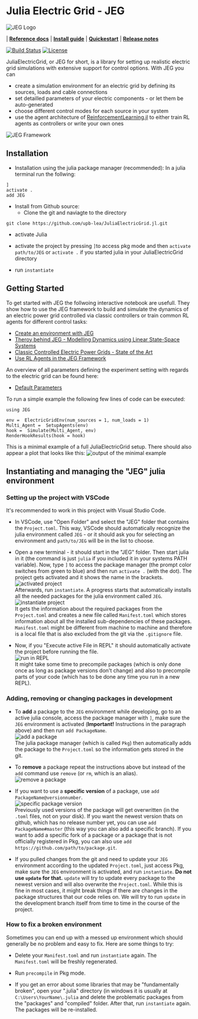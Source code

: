 
# Julia Electric Grid - JEG  

  ![JEG Logo](docs/logo.png)

| [**Reference docs**](https://upb-lea.github.io/JuliaElectricGrid.jl/dev/)
| [**Install guide**](#installation)
| [**Quickestart**](#getting-started)
| [**Release notes**](https://github.com/upb-lea/JuliaElectricGrid.jl/releases/new)

[![Build Status](https://github.com/upb-lea/JuliaElectricGrid.jl/actions/workflows/CI.yml/badge.svg)](https://github.com/upb-lea/JuliaElectricGrid.jl/actions/workflows/CI.yml)
[![License](https://img.shields.io/github/license/mashape/apistatus.svg?maxAge=2592000)](https://github.com/upb-lea/JuliaElectricGrid.jl/blob/main/LICENSE)




JuliaElectricGrid, or JEG for short, is a library for setting up realistic electric grid simulations with extensive support for control options. With JEG you can
- create a simulation environment for an electric grid by defining its sources, loads and cable connections
- set detailled parameters of your electric components - or let them be auto-generated
- choose different control modes for each source in your system
- use the agent architecture of [ReinforcementLearning.jl](https://juliareinforcementlearning.org/) to either train RL agents as controllers or write your own ones


![JEG Framework](docs/src/assets/OverviewJEG.png)

## Installation
- Installation using the julia package manager (recommended):
In a julia terminal run the follwing:
```
]
activate .
add JEG
```

- Install from Github source:
  - Clone the git and naviagte to the directory
```
git clone https://github.com/upb-lea/JuliaElectricGrid.jl.git
```
  - activate Julia

  - activate the project by pressing `]`to access pkg mode and then `activate path/to/JEG` or `activate .` if you started julia in your JuliaElectricGrid directory
  - run `instantiate`

## Getting Started

To get started with JEG  the follwoing interactive notebook are usefull. They show how to use the JEG framework to build and simulate the dynamics of an electric power grid controlled via classic controllers or train common RL agents for different control tasks:
* [Create an environment with JEG](https://github.com/upb-lea/JuliaElectricGrid.jl/blob/main/examples/notebooks/Env_Create_DEMO.ipynb)
* [Theroy behind JEG - Modelling Dynamics using Linear State-Space Systems](https://github.com/upb-lea/JuliaElectricGrid.jl/blob/main/examples/notebooks/NodeConstructor_Theory_DEMO.ipynb)
* [Classic Controlled Electric Power Grids - State of the Art](https://github.com/upb-lea/JuliaElectricGrid.jl/blob/main/examples/notebooks/Classical_Controllers_Introduction.ipynb)
* [Use RL Agents in the JEG Framework](https://github.com/upb-lea/JuliaElectricGrid.jl/blob/main/examples/notebooks/RL_Single_Agent_DEMO.ipynb)

An overview of all parameters defining the experiment setting with regards to the electric grid can be found here:
* [Default Parameters](https://github.com/upb-lea/JuliaElectricGrid.jl/blob/main/examples/notebooks/Default_Parameters.ipynb)


To run a simple example the following few lines of code can be executed:

```
using JEG

env =  ElectricGridEnv(num_sources = 1, num_loads = 1)
Multi_Agent =  SetupAgents(env)
hook =  Simulate(Multi_Agent, env)
RenderHookResults(hook = hook)
```

This is a minimal example of a full JuliaElectricGrid setup. 
There should also appear a plot that looks like this:
![output of the minimal example](docs/src/assets/output1.png)






## Instantiating and managing the "JEG" julia environment


### Setting up the project with VSCode
It's recommended to work in this project with Visual Studio Code.

- In VSCode, use "Open Folder" and select the "JEG" folder that contains the `Project.toml`. This way, VSCode should automatically recognize the julia environment called `JEG` - or it should ask you for selecting an environment and `path/to/JEG` will be in the list to choose.

- Open a new terminal - it should start in the "JEG" folder. Then start julia in it (the command is just `julia` if you included it in your systems PATH variable). Now, type `]` to access the package manager (the prompt color switches from green to blue) and then run `activate .` (with the dot). The project gets activated and it shows the name in the brackets. \
![activated project](docs/dev_readme/activate.png) \
Afterwards, run `instantiate`. A progress starts that automatically installs all the needed packages for the julia environment called `JEG`. \
![instantiate project](docs/dev_readme/instantiate.png) \
It gets the information about the required packages from the `Project.toml` and creates a new file called `Manifest.toml` which stores information about all the installed sub-dependencies of these packages. `Manifest.toml` might be different from machine to machine and therefore is a local file that is also excluded from the git via the `.gitignore` file.

- Now, if you "Execute active File in REPL" it should automatically activate the project before running the file. \
![run in REPL](docs/dev_readme/RunInREPL.png) \
It might take some time to precompile packages (which is only done once as long as package versions don't change) and also to precompile parts of your code (which has to be done any time you run in a new REPL).


### Adding, removing or changing packages in development
- To **add** a package to the `JEG` environment while developing, go to an active julia console, access the package manager with `]`, make sure the `JEG` environment is activated (**Important!** Instructions in the paragraph above) and then run `add PackageName`. \
![add a package](docs/dev_readme/addpackage.png) \
The julia package manager (which is called `Pkg`) then automatically adds the package to the `Project.toml` so the information gets stored in the git.

- To **remove** a package repeat the instructions above but instead of the `add` command use `remove` (or `rm`, which is an alias). \
![remove a package](docs/dev_readme/removepackage.png)

- If you want to use a **specific version** of a package, use `add PackageName@versionnumber`. \
![specific package version](docs/dev_readme/specificversion.png) \
Previously used versions of the package will get overwritten (in the `.toml` files, not on your disk).
If you want the newest version thats on github, which has no release number yet, you can use `add PackageName#master` (this way you can also add a specific branch).
If you want to add a specific fork of a package or a package that is not officially registered in Pkg, you can also use `add https://github.com/path/to/package.git`.

- If you pulled changes from the git and need to update your `JEG` environment according to the updated `Project.toml`, just access Pkg, make sure the `JEG` environment is activated, and run `instantiate`.
**Do not use `update` for that.** `update` will try to update every package to the newest version and will also overwrite the `Project.toml`. While this is fine in most cases, it might break things if there are changes in the package structures that our code relies on. We will try to run `update` in the development branch itself from time to time in the course of the project.

### How to fix a broken environment
Sometimes you can end up with a messed up environment which should generally be no problem and easy to fix. Here are some things to try:

- Delete your `Manifest.toml` and run `instantiate` again. The `Manifest.toml` will be freshly regenerated.

- Run `precompile` in Pkg mode.

- If you get an error about some libraries that may be "fundamentally broken", open your ".julia" directory (in windows it is usually at `C:\Users\YourName\.julia` and delete the problematic packages from the "packages" and "compiled" folder. After that, run `instantiate` again. The packages will be re-installed.